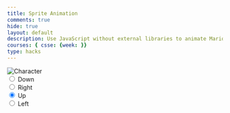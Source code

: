 ```yaml
---
title: Sprite Animation
comments: true
hide: true
layout: default
description: Use JavaScript without external libraries to animate Mario moving across screen, OOP style.
courses: { csse: {week: }}
type: hacks
---
```

<body>
    <div>
        <canvas id="spriteContainer"> <!-- Within the base div is a canvas. An HTML canvas is used only for graphics. It allows the user to access some basic functions related to the image created on the canvas (including animation) -->
            <img id="dogSprite" src="https://s3-us-west-2.amazonaws.com/s.cdpn.io/21542/DemoRpgCharacter.png" alt="Character"></img>
        </canvas>
        <div id="controls"> <!--basic radio buttons which can be used to check whether each individual animation works -->
            <input type="radio" name="animation" id="down" checked>
            <label for="down">Down</label><br>
            <input type="radio" name="animation" id="right" checked>
            <label for="right">Right</label><br>
            <input type="radio" name="animation" id="up" checked>
            <label for="up">Up</label><br>
            <input type="radio" name="animation" id="left">
            <label for="Left">Left</label><br>
        </div>
    </div>
</body>

<script>
    window.addEventListener('load', function () {
        const canvas = document.getElementById('spriteContainer');
        const SPRITE_WIDTH = 32px;
        const SPRITE_HEIGHT = 32px;
        const FRAME_LIMIT = 48;

        canvas.width = SPRITE_WIDTH * SCALE_FACTOR;
        canvas.height = SPRITE_HEIGHT * SCALE_FACTOR;

        class Dog {
            constructor() {
                this.image = document.getElementById("dogSprite");
                this.spriteWidth = SPRITE_WIDTH;
                this.spriteHeight = SPRITE_HEIGHT;
                this.width = this.spriteWidth;
                this.height = this.spriteHeight;
                this.x = 0;
                this.y = 0;
                this.scale = 1;
                this.minFrame = 0;
                this.maxFrame = FRAME_LIMIT;
                this.frameX = 0;
                this.frameY = 0;
            }

            draw(context) {
                context.drawImage(
                    this.image,
                    this.frameX * this.spriteWidth,
                    this.frameY * this.spriteHeight,
                    this.spriteWidth,
                    this.spriteHeight,
                    this.x,
                    this.y,
                    this.width * this.scale,
                    this.height * this.scale
                );
            }

            update() {
                if (this.frameX < this.maxFrame) {
                    this.frameX++;
                } else {
                    this.frameX = 0;
                }
            }
        }

        const dog = new Dog();

        // Add event listener to the parent container for event delegation
        const controls = document.getElementById('controls');
        controls.addEventListener('click', function (event) {
            if (event.target.tagName === 'INPUT') {
                const selectedAnimation = event.target.id;
                switch (selectedAnimation) {
                    case 'down':
                        dog.frameY = 0;
                        break;
                    case 'right':
                        dog.frameY = 1;
                        break;
                    case 'up':
                        dog.frameY = 2;
                        break;
                    case 'left':
                        dog.frameY = 3;
                        break;
                    default:
                        break;
                }
            }
        });

        function animate() {
            ctx.clearRect(0, 0, canvas.width, canvas.height);
            dog.draw(ctx);
            dog.update();
            requestAnimationFrame(animate);
        }

        animate();
    });
</script>
